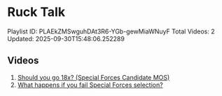 # Ruck Talk

Playlist ID: PLAEkZMSwguhDAt3R6-YGb-gewMiaWNuyF
Total Videos: 2
Updated: 2025-09-30T15:48:06.252289

## Videos

1. [Should you go 18x? (Special Forces Candidate MOS)](https://www.youtube.com/watch?v=q6HLcQretE8)
2. [What happens if you fail Special Forces selection?](https://www.youtube.com/watch?v=5IHZrbe-xCo)
